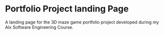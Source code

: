 # Portfolio Project landing Page

A landing page for the 3D maze game portfolio project developed during my Alx Software Engineering Course.
